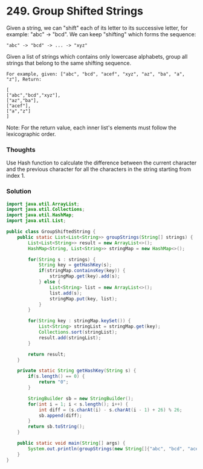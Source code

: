 # 249. Group Shifted Strings 

Given a string, we can "shift" each of its letter to its successive letter, for example: "abc" -> "bcd". We can keep "shifting" which forms the sequence:

    "abc" -> "bcd" -> ... -> "xyz"
Given a list of strings which contains only lowercase alphabets, group all strings that belong to the same shifting sequence.

    For example, given: ["abc", "bcd", "acef", "xyz", "az", "ba", "a", "z"], Return:

    [
    ["abc","bcd","xyz"],
    ["az","ba"],
    ["acef"],
    ["a","z"]
    ]
Note: For the return value, each inner list's elements must follow the lexicographic order.

### Thoughts

Use Hash function to calculate the difference between the current character and the previous character for all the characters in the string starting from index 1. 

### Solution

```java
import java.util.ArrayList;
import java.util.Collections;
import java.util.HashMap;
import java.util.List;

public class GroupShiftedString {
    public static List<List<String>> groupStrings(String[] strings) {
        List<List<String>> result = new ArrayList<>();
        HashMap<String, List<String>> stringMap = new HashMap<>();

        for(String s : strings) {
            String key = getHashKey(s);
            if(stringMap.containsKey(key)) {
                stringMap.get(key).add(s);
            } else {
                List<String> list = new ArrayList<>();
                list.add(s);
                stringMap.put(key, list);
            }
        }

        for(String key : stringMap.keySet()) {
            List<String> stringList = stringMap.get(key);
            Collections.sort(stringList);
            result.add(stringList);
        }

        return result;
    }

    private static String getHashKey(String s) {
        if(s.length() == 0) {
            return "0";
        }

        StringBuilder sb = new StringBuilder();
        for(int i = 1; i < s.length(); i++) {
            int diff = (s.charAt(i) - s.charAt(i - 1) + 26) % 26;
            sb.append(diff);
        }
        return sb.toString();
    }

    public static void main(String[] args) {
        System.out.println(groupStrings(new String[]{"abc", "bcd", "acef", "xyz", "az", "ba", "a", "z"}));
    }
}
```
